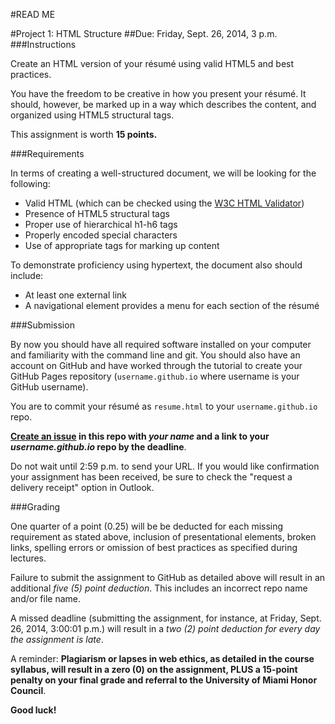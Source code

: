 #READ ME

#Project 1: HTML Structure
##Due: Friday, Sept. 26, 2014, 3 p.m.
###Instructions

Create an HTML version of your résumé using valid HTML5 and best practices.

You have the freedom to be creative in how you present your résumé. It should, however, be marked up in a way which describes the content, and organized using HTML5 structural tags.

This assignment is worth **15 points.**

###Requirements

In terms of creating a well-structured document, we will be looking for the following:

- Valid HTML (which can be checked using the [W3C HTML Validator](http://validator.w3.org/))
- Presence of HTML5 structural tags
- Proper use of hierarchical h1-h6 tags
- Properly encoded special characters
- Use of appropriate tags for marking up content

To demonstrate proficiency using hypertext, the document also should include:

- At least one external link
- A navigational element provides a menu for each section of the résumé

###Submission

By now you should have all required software installed on your computer and familiarity with the command line and git. You should also have an account on GitHub and have worked through the tutorial to create your GitHub Pages repository (`username.github.io` where username is your GitHub username).

You are to commit your résumé as `resume.html` to your `username.github.io` repo.

**[Create an issue](https://github.com/thegeekprof/project-structure/issues) in this repo with <em>your name</em> and a link to your <em>username.github.io</em> repo by the deadline**.

Do not wait until 2:59 p.m. to send your URL. If you would like confirmation your assignment has been received, be sure to check the "request a delivery receipt" option in Outlook.

###Grading

One quarter of a point (0.25) will be be deducted for each missing requirement as stated above, inclusion of presentational elements, broken links, spelling errors or omission of best practices as specified during lectures.

Failure to submit the assignment to GitHub as detailed above will result in an additional *five (5) point deduction*. This includes an incorrect repo name and/or file name.

A missed deadline (submitting the assignment, for instance, at Friday, Sept. 26, 2014, 3:00:01 p.m.) will result in a *two (2) point deduction for every day the assignment is late*.

A reminder: **Plagiarism or lapses in web ethics, as detailed in the course syllabus, will result in a zero (0) on the assignment, PLUS a 15-point penalty on your final grade and referral to the University of Miami Honor Council**.

**Good luck!**
